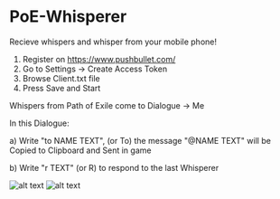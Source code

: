 # PoE-Whisperer

Recieve whispers and whisper from your mobile phone!

1) Register on https://www.pushbullet.com/
2) Go to Settings -> Create Access Token
3) Browse Client.txt file
4) Press Save and Start

Whispers from Path of Exile come to Dialogue -> Me

In this Dialogue: 

a) Write "to NAME TEXT", (or To) the message "@NAME TEXT" will be Copied to Clipboard and Sent in game

b) Write "r TEXT" (or R) to respond to the last Whisperer

![alt text](https://i.imgur.com/w8ux7LI.png)
![alt text](https://i.imgur.com/t3h6f2g.jpg)
